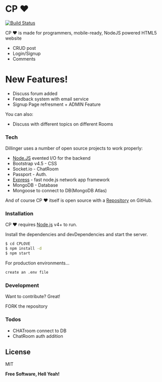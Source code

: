 # CP ❤️

[![Build Status](https://travis-ci.org/joemccann/dillinger.svg?branch=master)](https://murmuring-mesa-21077.herokuapp.com/)

CP ❤️ is made for programmers, mobile-ready, NodeJS powered HTML5  website

  - CRUD post
  - Login/Signup
  - Comments

# New Features!

  - Discuss forum added 
  - Feedback system with email service
  - Signup Page refresment + ADMIN Feature


You can also:
  - Discuss with different topics on different Rooms

### Tech

Dillinger uses a number of open source projects to work properly:

* [Node.JS]  evented I/O for the backend
* Bootstrap v4.5 - CSS
* Socket.io - ChatRoom
* Passport - Auth.
* [Express] - fast node.js network app framework 
* MongoDB -  Database
* Mongoose to connect to DB(MongoDB Atlas)

And of course CP ❤️ itself is open source with a [Repository] on GitHub.

### Installation

CP ❤️  requires [Node.js](https://nodejs.org/) v4+ to run.

Install the dependencies and devDependencies and start the server.

```sh
$ cd CPLOVE
$ npm install -d
$ npm start
```

For production environments...

```sh
create an .env file
```
### Development

Want to contribute? Great!

FORK the repository 

### Todos

 - CHATroom connect to DB
 - ChatRoom auth addition

License
----

MIT

**Free Software, Hell Yeah!**

[//]: # (These are reference links used in the body of this note and get stripped out when the markdown processor does its job. There is no need to format nicely because it shouldn't be seen. Thanks SO - http://stackoverflow.com/questions/4823468/store-comments-in-markdown-syntax)

   [node.js]: <http://nodejs.org>
   [express]: <http://expressjs.com>
   [Repository]:<https://github.com/fantasy-08/CPLOVE>

